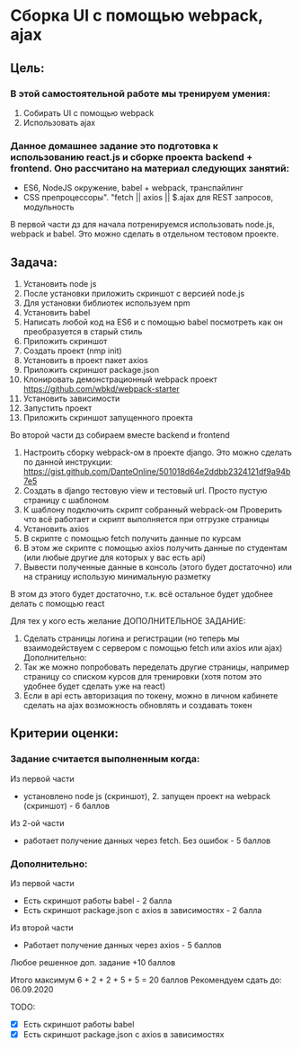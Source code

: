 # Сборка UI с помощью webpack, ajax
## Цель:
### В этой самостоятельной работе мы тренируем умения:

1. Собирать UI с помощью webpack
2. Использовать ajax

### Данное домашнее задание это подготовка к использованию react.js и сборке проекта backend + frontend. Оно рассчитано на материал следующих занятий:

* ES6, NodeJS окружение, babel + webpack, транспайлинг
* CSS препроцессоры". "fetch || axios || $.ajax для REST запросов, модульность

В первой части дз для начала потренируемся использовать node.js, webpack и babel.
Это можно сделать в отдельном тестовом проекте.

## Задача:

1. Установить node js
2. После установки приложить скриншот с версией node.js
3. Для установки библиотек используем npm
4. Установить babel
5. Написать любой код на ES6 и с помощью babel посмотреть как он преобразуется в старый стиль
6. Приложить скриншот
7. Создать проект (nmp init)
8. Установить в проект пакет axios
9. Приложить скриншот package.json
10. Клонировать демонстрационный webpack проект https://github.com/wbkd/webpack-starter
11. Установить зависимости
12. Запустить проект
13. Приложить скриншот запущенного проекта

Во второй части дз собираем вместе backend и frontend

1. Настроить сборку webpack-ом в проекте django. Это можно сделать по данной инструкции: https://gist.github.com/DanteOnline/501018d64e2ddbb2324121df9a94b7e5
2. Создать в django тестовую view и тестовый url. Просто пустую страницу с шаблоном
3. К шаблону подключить скрипт собранный webpack-ом <script src="{% static 'frontend/index.js' %}"></script>
Проверить что всё работает и скрипт выполняется при отгрузке страницы
4. Установить axios
5. В скрипте с помощью fetch получить данные по курсам
6. В этом же скрипте с помощью axios получить данные по студентам (или любые другие для которых у вас есть api)
7. Вывести полученные данные в консоль (этого будет достаточно) или на страницу использую минимальную разметку

В этом дз этого будет достаточно, т.к. всё остальное будет удобнее делать с помощью react

Для тех у кого есть желание ДОПОЛНИТЕЛЬНОЕ ЗАДАНИЕ:

1. Сделать страницы логина и регистрации (но теперь мы взаимодействуем с сервером с помощью fetch или axios или ajax)
Дополнительно:
2. Так же можно попробовать переделать другие страницы, например страницу со списком курсов для тренировки (хотя потом это удобнее будет сделать уже на react)
3. Если в api есть авторизация по токену, можно в личном кабинете сделать на ajax возможность обновлять и создавать токен

## Критерии оценки:
### Задание считается выполненным когда:

Из первой части
* установлено node js (скриншот), 2. запущен проект на webpack (скриншот) - 6 баллов

Из 2-ой части
* работает получение данных через fetch. Без ошибок - 5 баллов

### Дополнительно:

Из первой части
* Есть скриншот работы babel - 2 балла
* Есть скриншот package.json с axios в зависимостях - 2 балла

Из второй части
* Работает получение данных через axios - 5 баллов

Любое решенное доп. задание +10 баллов

Итого максимум 6 + 2 + 2 + 5 + 5 = 20 баллов
Рекомендуем сдать до: 06.09.2020

TODO:
- [X] Есть скриншот работы babel
- [X] Есть скриншот package.json с axios в зависимостях

